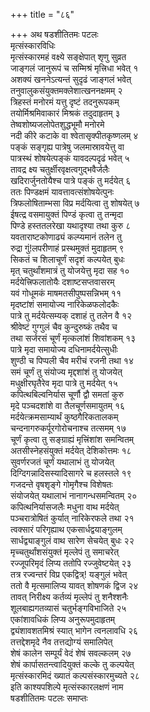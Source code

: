 +++
title = "८६"

+++
अथ षडशीतितमः पटलः  
मृत्संस्कारविधिः  
मृत्संस्कारमहं वक्ष्ये सङ्क्षेपात् शृणु सुव्रत  
जाङ्गलं जानुरूपं च सम्मिश्रं मृत्त्रिधा भवेत् १  
अशक्यं खननेऽत्यन्तं सुदृढं जाङ्गलं भवेत्  
तनुवालुकसंयुक्तमक्लेशात्खननक्षमम् २  
त्रिहस्तं मनोरमं यत्तु दृष्टं तदनुरूपकम्  
तयोर्मिश्रमिवाकारं मिश्रकं तदुदाहृतम् ३  
तेष्वशोष्यजलोपेतशुद्धभूमौ मनोरमे  
नदी कीरे कटाके वा श्वेतासृक्पीतकृष्णलम् ४  
पङ्कं सङ्गृह्य पात्रेषु जलमास्रावयेत्तु वा  
पात्रस्थं शोषयेत्पङ्कं यावदल्पदृढं भवेत् ५  
तावद्र क्ष्य चतुर्क्षीरवृक्षत्वगुद्भवैर्जलैः  
खदिरार्जुनतोयैश्च पात्रे पङ्कं तु मर्दयेत् ६  
ततः पिण्डक्षमं यावत्तावत्संशोषयेत्पुनः  
त्रिफलोषिताम्भसा विप्र मर्दयित्वा तु शोषयेत् ७  
ईषत्द्र वसमायुक्तं पिण्डं कृत्वा तु तन्मृदा  
पिण्डे हस्ततलरेखा यथादृश्या तथा कुरु ८  
यवताराष्टकोणाढ्यं कल्प्यमानं तलेन तु  
रुद्रा गुं\!लपरीणाहं प्रस्थमुक्तं मुदाहृतम् ९  
सिकतं च शिलाचूर्णं सदृशं कल्पयेत् बुधः  
मृत् चतुर्थांशमात्रं तु योजयेत्तु मृदा सह १०  
मर्दयेत्त्रिफलातोयैः दशाष्टसप्तवासरम्  
यवं गोधूमकं माषमतसीपुष्पसन्निभम् ११  
मृदष्टांशं समायोज्य नारिकेळफलोदकैः  
पात्रे तु मर्दयेत्सम्यक् दशाहं तु तलेन वै १२  
श्रीवेष्टं गुग्गुलं चैव कुन्दुरुष्कं तथैव च  
तथा सर्जरसं चूर्णं मृत्कलांशं शिवांशकम् १३  
पात्रे मृदा समायोज्य दधिनामर्दयेत्सुधीः  
शुण्ठी च पिप्पली चैव मरीचं रजनी तथा १४  
समं चूर्णं तु संयोज्य मृद्दशांशं तु योजयेत्  
मधुक्षीरघृतैरेव मृदा पात्रे तु मर्दयेत् १५  
कपित्थबिल्वनिर्यास चूर्णौ द्वौ समतां कुरु  
मृदे पञ्चदशांशे वा तैलचूर्णसमायुतम् १६  
मर्दयेत्क्रमसाम्यार्थं कुष्ठगैरिकतालकम्  
चन्दनागरुकर्पूरगोरोचनाश्च तत्समम् १७  
चूर्णं कृत्वा तु सङ्ग्राह्यं मृत्त्रिंशांश समन्वितम्  
अतसीस्नेहसंयुक्तं मर्दयेत् देशिकोत्तमः १८  
सुवर्णरजतं चूर्णं यथालाभं तु योजयेत्  
दिग्दिगन्नादिसस्यादिसागरे च हलस्तले १९  
गजदन्ते वृषशृङ्गे गोमृगैश्च विशेषतः  
संयोजयेत् यथालाभं नानागन्धसमन्वितम् २०  
कपित्थनिर्यासजलैः मधुना वाथ मर्दयेत्  
पञ्चरात्रोषितं कुर्यात् नारिकेरफले तथा २१  
त्वक्सारं परिगृह्याथ एकसार्धद्वयाङ्गुलम्   
सार्धद्व्याङ्गुलं वाथ सारेण सेचयेत् बुधः २२  
मृच्चतुर्थांशसंयुक्तं मृल्लेपं तु समाचरेत्  
रज्जूपरिमृदं लिप्य ततोपि रज्जुवेष्टयेत् २३  
तत्र रज्वन्तरं विप्र एकद्वित्र्\! यङ्गुलं भवेत्   
ततो वै मृत्समालिप्य यावत् शोषणकं द्विज २४  
तावत् निरीक्ष्य कर्तव्यं मृल्लेपं तु शनैश्शनैः  
शूलबाह्यगतव्यासं चतुर्भङ्गविभाजिते २५  
एकांशावधिकं लिप्य अनुरूपमुदाहृतम्  
द्व्यंशावशतमिश्रं स्यात् भागेन त्वनलावधि २६  
तत्तद्देशमृदे नैव तत्तद्योग्यं समालिपेत्  
शेषं कालेन सम्पूर्यं वेदं शेषं सवल्कलम् २७  
शेषं कार्पासतन्त्वादियुक्तं कल्के तु कल्पयेत्  
मृत्संस्कारमिदं ख्यातं कल्पसंस्कारमुच्यते २८  
इति काश्यपशिल्पे मृत्संस्कारलक्षणं नाम   
षडशीतितमः पटलः समाप्तः  
